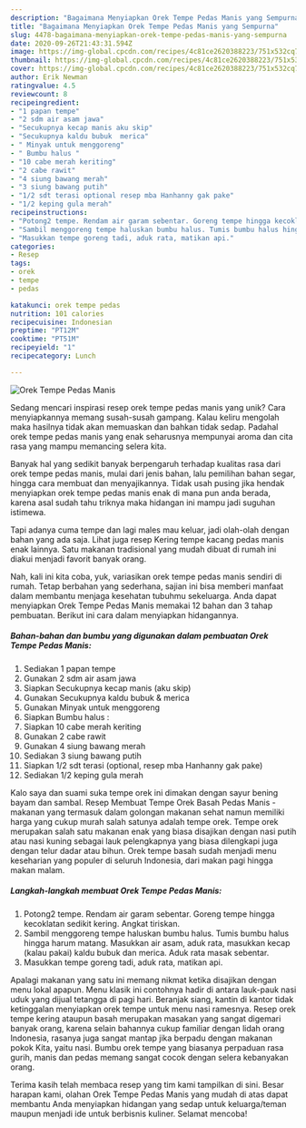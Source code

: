 ```yaml
---
description: "Bagaimana Menyiapkan Orek Tempe Pedas Manis yang Sempurna"
title: "Bagaimana Menyiapkan Orek Tempe Pedas Manis yang Sempurna"
slug: 4478-bagaimana-menyiapkan-orek-tempe-pedas-manis-yang-sempurna
date: 2020-09-26T21:43:31.594Z
image: https://img-global.cpcdn.com/recipes/4c81ce2620388223/751x532cq70/orek-tempe-pedas-manis-foto-resep-utama.jpg
thumbnail: https://img-global.cpcdn.com/recipes/4c81ce2620388223/751x532cq70/orek-tempe-pedas-manis-foto-resep-utama.jpg
cover: https://img-global.cpcdn.com/recipes/4c81ce2620388223/751x532cq70/orek-tempe-pedas-manis-foto-resep-utama.jpg
author: Erik Newman
ratingvalue: 4.5
reviewcount: 8
recipeingredient:
- "1 papan tempe"
- "2 sdm air asam jawa"
- "Secukupnya kecap manis aku skip"
- "Secukupnya kaldu bubuk  merica"
- " Minyak untuk menggoreng"
- " Bumbu halus "
- "10 cabe merah keriting"
- "2 cabe rawit"
- "4 siung bawang merah"
- "3 siung bawang putih"
- "1/2 sdt terasi optional resep mba Hanhanny gak pake"
- "1/2 keping gula merah"
recipeinstructions:
- "Potong2 tempe. Rendam air garam sebentar. Goreng tempe hingga kecoklatan sedikit kering. Angkat tiriskan."
- "Sambil menggoreng tempe haluskan bumbu halus. Tumis bumbu halus hingga harum matang. Masukkan air asam, aduk rata, masukkan kecap (kalau pakai) kaldu bubuk dan merica. Aduk rata masak sebentar."
- "Masukkan tempe goreng tadi, aduk rata, matikan api."
categories:
- Resep
tags:
- orek
- tempe
- pedas

katakunci: orek tempe pedas 
nutrition: 101 calories
recipecuisine: Indonesian
preptime: "PT12M"
cooktime: "PT51M"
recipeyield: "1"
recipecategory: Lunch

---
```



![Orek Tempe Pedas Manis](https://img-global.cpcdn.com/recipes/4c81ce2620388223/751x532cq70/orek-tempe-pedas-manis-foto-resep-utama.jpg)

Sedang mencari inspirasi resep orek tempe pedas manis yang unik? Cara menyiapkannya memang susah-susah gampang. Kalau keliru mengolah maka hasilnya tidak akan memuaskan dan bahkan tidak sedap. Padahal orek tempe pedas manis yang enak seharusnya mempunyai aroma dan cita rasa yang mampu memancing selera kita.

Banyak hal yang sedikit banyak berpengaruh terhadap kualitas rasa dari orek tempe pedas manis, mulai dari jenis bahan, lalu pemilihan bahan segar, hingga cara membuat dan menyajikannya. Tidak usah pusing jika hendak menyiapkan orek tempe pedas manis enak di mana pun anda berada, karena asal sudah tahu triknya maka hidangan ini mampu jadi suguhan istimewa.

Tapi adanya cuma tempe dan lagi males mau keluar, jadi olah-olah dengan bahan yang ada saja. Lihat juga resep Kering tempe kacang pedas manis enak lainnya. Satu makanan tradisional yang mudah dibuat di rumah ini diakui menjadi favorit banyak orang.


Nah, kali ini kita coba, yuk, variasikan orek tempe pedas manis sendiri di rumah. Tetap berbahan yang sederhana, sajian ini bisa memberi manfaat dalam membantu menjaga kesehatan tubuhmu sekeluarga. Anda dapat menyiapkan Orek Tempe Pedas Manis memakai 12 bahan dan 3 tahap pembuatan. Berikut ini cara dalam menyiapkan hidangannya.

<!--inarticleads1-->

##### Bahan-bahan dan bumbu yang digunakan dalam pembuatan Orek Tempe Pedas Manis:

1. Sediakan 1 papan tempe
1. Gunakan 2 sdm air asam jawa
1. Siapkan Secukupnya kecap manis (aku skip)
1. Gunakan Secukupnya kaldu bubuk &amp; merica
1. Gunakan  Minyak untuk menggoreng
1. Siapkan  Bumbu halus :
1. Siapkan 10 cabe merah keriting
1. Gunakan 2 cabe rawit
1. Gunakan 4 siung bawang merah
1. Sediakan 3 siung bawang putih
1. Siapkan 1/2 sdt terasi (optional, resep mba Hanhanny gak pake)
1. Sediakan 1/2 keping gula merah


Kalo saya dan suami suka tempe orek ini dimakan dengan sayur bening bayam dan sambal. Resep Membuat Tempe Orek Basah Pedas Manis - makanan yang termasuk dalam golongan makanan sehat namun memiliki harga yang cukup murah salah satunya adalah tempe orek. Tempe orek merupakan salah satu makanan enak yang biasa disajikan dengan nasi putih atau nasi kuning sebagai lauk pelengkapnya yang biasa dilengkapi juga dengan telur dadar atau bihun. Orek tempe basah sudah menjadi menu keseharian yang populer di seluruh Indonesia, dari makan pagi hingga makan malam. 

<!--inarticleads2-->

##### Langkah-langkah membuat Orek Tempe Pedas Manis:

1. Potong2 tempe. Rendam air garam sebentar. Goreng tempe hingga kecoklatan sedikit kering. Angkat tiriskan.
1. Sambil menggoreng tempe haluskan bumbu halus. Tumis bumbu halus hingga harum matang. Masukkan air asam, aduk rata, masukkan kecap (kalau pakai) kaldu bubuk dan merica. Aduk rata masak sebentar.
1. Masukkan tempe goreng tadi, aduk rata, matikan api.


Apalagi makanan yang satu ini memang nikmat ketika disajikan dengan menu lokal apapun. Menu klasik ini contohnya hadir di antara lauk-pauk nasi uduk yang dijual tetangga di pagi hari. Beranjak siang, kantin di kantor tidak ketinggalan menyiapkan orek tempe untuk menu nasi ramesnya. Resep orek tempe kering ataupun basah merupakan masakan yang sangat digemari banyak orang, karena selain bahannya cukup familiar dengan lidah orang Indonesia, rasanya juga sangat mantap jika berpadu dengan makanan pokok Kita, yaitu nasi. Bumbu orek tempe yang biasanya perpaduan rasa gurih, manis dan pedas memang sangat cocok dengan selera kebanyakan orang. 

Terima kasih telah membaca resep yang tim kami tampilkan di sini. Besar harapan kami, olahan Orek Tempe Pedas Manis yang mudah di atas dapat membantu Anda menyiapkan hidangan yang sedap untuk keluarga/teman maupun menjadi ide untuk berbisnis kuliner. Selamat mencoba!
